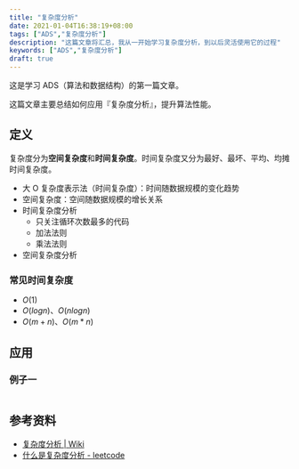 ```yaml
---
title: "复杂度分析"
date: 2021-01-04T16:38:19+08:00
tags: ["ADS","复杂度分析"]
description: "这篇文章将汇总，我从一开始学习复杂度分析，到以后灵活使用它的过程"
keywords: ["ADS","复杂度分析"]
draft: true
---
```


这是学习 ADS（算法和数据结构）的第一篇文章。

这篇文章主要总结如何应用『复杂度分析』，提升算法性能。

## 定义

复杂度分为**空间复杂度**和**时间复杂度**。时间复杂度又分为最好、最坏、平均、均摊时间复杂度。

- 大 O 复杂度表示法（时间复杂度）：时间随数据规模的变化趋势
- 空间复杂度：空间随数据规模的增长关系
- 时间复杂度分析
  - 只关注循环次数最多的代码
  - 加法法则
  - 乘法法则
- 空间复杂度分析

### 常见时间复杂度

- $O(1)$
- $O(logn)$、$O(nlogn)$
- $O(m+n)$、$O(m*n)$

## 应用

### 例子一

```c

```

## 参考资料

- [复杂度分析 | Wiki](https://wiki.yidajiabei.xyz/ads/getting-started.html#%E5%A4%8D%E6%9D%82%E5%BA%A6%E5%88%86%E6%9E%90)
- [什么是复杂度分析 - leetcode](https://leetcode-cn.com/circle/article/GCJe6w/)
